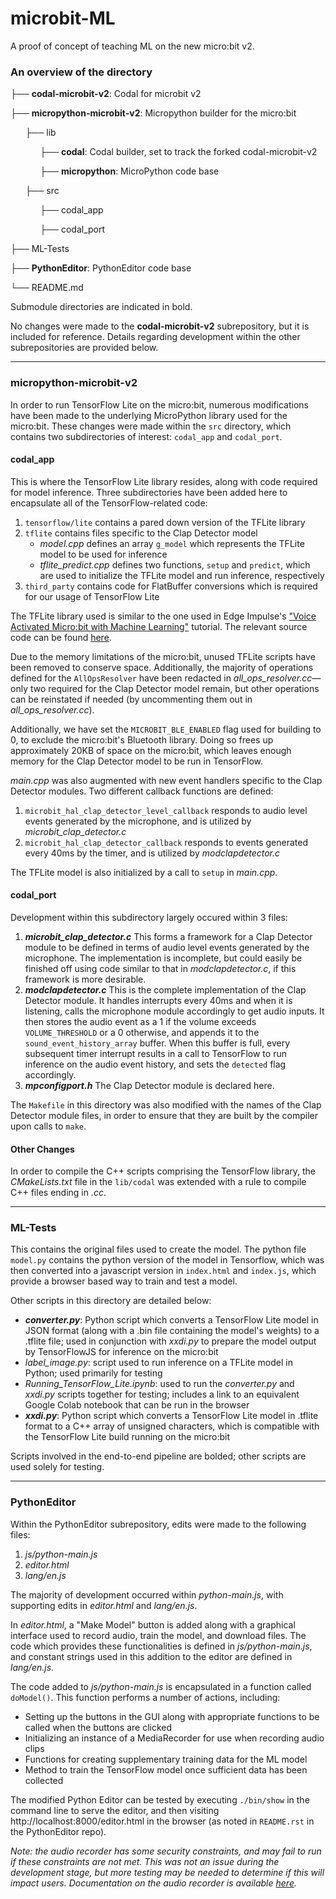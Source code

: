 # microbit-ML
A proof of concept of teaching ML on the new micro:bit v2.

### An overview of the directory

├── **codal-microbit-v2**: Codal for microbit v2

├── **micropython-microbit-v2**: Micropython builder for the micro:bit

&nbsp;&nbsp;&nbsp;&nbsp;&nbsp;&nbsp;├── lib

&nbsp;&nbsp;&nbsp;&nbsp;&nbsp;&nbsp;&nbsp;&nbsp;&nbsp;&nbsp;&nbsp;&nbsp;├── **codal**: Codal builder, set to track the forked codal-microbit-v2

&nbsp;&nbsp;&nbsp;&nbsp;&nbsp;&nbsp;&nbsp;&nbsp;&nbsp;&nbsp;&nbsp;&nbsp;├── **micropython**: MicroPython code base

&nbsp;&nbsp;&nbsp;&nbsp;&nbsp;&nbsp;├── src

&nbsp;&nbsp;&nbsp;&nbsp;&nbsp;&nbsp;&nbsp;&nbsp;&nbsp;&nbsp;&nbsp;&nbsp;├── codal_app

&nbsp;&nbsp;&nbsp;&nbsp;&nbsp;&nbsp;&nbsp;&nbsp;&nbsp;&nbsp;&nbsp;&nbsp;├── codal_port

├── ML-Tests

├── **PythonEditor**: PythonEditor code base

└── README.md

Submodule directories are indicated in bold.

No changes were made to the **codal-microbit-v2** subrepository, but it is included for reference. Details regarding development within the other subrepositories are provided below.

---

### micropython-microbit-v2

In order to run TensorFlow Lite on the micro:bit, numerous modifications have been made to the underlying MicroPython library used for the micro:bit. These changes were made within the `src` directory, which contains two  subdirectories of interest: `codal_app` and `codal_port`.

#### codal_app

This is where the TensorFlow Lite library resides, along with code required for model inference. Three subdirectories have been added here to encapsulate all of the TensorFlow-related code:
1. `tensorflow/lite` contains a pared down version of the TFLite library
2. `tflite` contains files specific to the Clap Detector model
	* *model.cpp* defines an array `g_model` which represents the TFLite model to be used for inference
	* *tflite_predict.cpp* defines two functions, `setup` and `predict`, which are used to initialize the TFLite model and run inference, respectively
3. `third_party` contains code for FlatBuffer conversions which is required for our usage of TensorFlow Lite

The TFLite library used is similar to the one used in Edge Impulse's ["Voice Activated Micro:bit with Machine Learning"](https://www.edgeimpulse.com/blog/voice-activated-microbit) tutorial. The relevant source code can be found [here](https://github.com/edgeimpulse/voice-activated-microbit/tree/master/source/edge-impulse-sdk).

Due to the memory limitations of the micro:bit, unused TFLite scripts have been removed to conserve space. Additionally, the majority of operations defined for the `AllOpsResolver` have been redacted in *all_ops_resolver.cc*—only two required for the Clap Detector model remain, but other operations can be reinstated if needed (by uncommenting them out in *all_ops_resolver.cc*).

Additionally, we have set the `MICROBIT_BLE_ENABLED` flag used for building to 0, to exclude the micro:bit's Bluetooth library. Doing so frees up approximately 20KB of space on the micro:bit, which leaves enough memory for the Clap Detector model to be run in TensorFlow.

*main.cpp* was also augmented with new event handlers specific to the Clap Detector modules. Two different callback functions are defined:
1. `microbit_hal_clap_detector_level_callback` responds to audio level events generated by the microphone, and is utilized by *microbit_clap_detector.c*
2. `microbit_hal_clap_detector_callback` responds to events generated every 40ms by the timer, and is utilized by *modclapdetector.c*

The TFLite model is also initialized by a call to `setup` in *main.cpp*.

#### codal_port

Development within this subdirectory largely occured within 3 files:

1. ***microbit_clap_detector.c***
	This forms a framework for a Clap Detector module to be defined in terms of audio level events generated by the microphone. The implementation is incomplete, but could easily be finished off using code similar to that in *modclapdetector.c*, if this framework is more desirable.
2. ***modclapdetector.c***
	This is the complete implementation of the Clap Detector module. It handles interrupts every 40ms and when it is listening, calls the microphone module accordingly to get audio inputs. It then stores the audio event as a 1 if the volume exceeds `VOLUME_THRESHOLD` or a 0 otherwise, and appends it to the `sound_event_history_array` buffer. When this buffer is full, every subsequent timer interrupt results in a call to TensorFlow to run inference on the audio event history, and sets the `detected` flag accordingly.
3. ***mpconfigport.h***
	The Clap Detector module is declared here.

The `Makefile` in this directory was also modified with the names of the Clap Detector module files, in order to ensure that they are built by the compiler upon calls to `make`.

#### Other Changes

In order to compile the C++ scripts comprising the TensorFlow library, the *CMakeLists.txt* file in the `lib/codal` was extended with a rule to compile C++ files ending in *.cc*.

---

### ML-Tests

This contains the original files used to create the model. The python file `model.py` contains the python version of the model in Tensorflow, which was then converted into a javascript version in `index.html` and `index.js`, which provide a browser based way to train and test a model.

Other scripts in this directory are detailed below:
* ***converter.py***: Python script which converts a TensorFlow Lite model in JSON format (along with a .bin file containing the model's weights) to a .tflite file; used in conjunction with *xxdi.py* to prepare the model output by TensorFlowJS for inference on the micro:bit
* *label_image.py*: script used to run inference on a TFLite model in Python; used primarily for testing
* *Running_TensorFlow_Lite.ipynb*: used to run the *converter.py* and *xxdi.py* scripts together for testing; includes a link to an equivalent Google Colab notebook that can be run in the browser
* ***xxdi.py***: Python script which converts a TensorFlow Lite model in .tflite format to a C++ array of unsigned characters, which is compatible with the TensorFlow Lite build running on the micro:bit

Scripts involved in the end-to-end pipeline are bolded; other scripts are used solely for testing.

---

### PythonEditor

Within the PythonEditor subrepository, edits were made to the following files:

1. *js/python-main.js*
2. *editor.html*
3. *lang/en.js*

The majority of development occurred within *python-main.js*, with supporting edits in *editor.html* and *lang/en.js*.

In *editor.html*, a "Make Model" button is added along with a graphical interface used to record audio, train the model, and download files. The code which provides these functionalities is defined in *js/python-main.js*, and constant strings used in this addition to the editor are defined in *lang/en.js*.

The code added to *js/python-main.js* is encapsulated in a function called `doModel()`. This function performs a number of actions, including:

* Setting up the buttons in the GUI along with appropriate functions to be called when the buttons are clicked
* Initializing an instance of a MediaRecorder for use when recording audio clips
* Functions for creating supplementary training data for the ML model
* Method to train the TensorFlow model once sufficient data has been collected

The modified Python Editor can be tested by executing `./bin/show` in the command line to serve the editor, and then visiting http://localhost:8000/editor.html in the browser (as noted in `README.rst` in the PythonEditor repo).

*Note: the audio recorder has some security constraints, and may fail to run if these constraints are not met. This was not an issue during the development stage, but more testing may be needed to determine if this will impact users. Documentation on the audio recorder is available [here](https://developer.mozilla.org/en-US/docs/Web/API/MediaDevices/getUserMedia#security).*